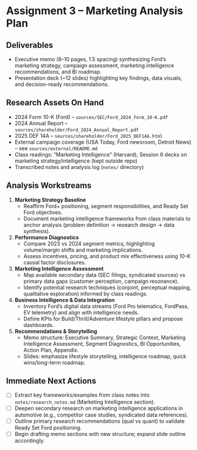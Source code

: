 # Assignment 3 – Marketing Analysis Plan

## Deliverables
- Executive memo (8–10 pages, 1.5 spacing) synthesizing Ford’s marketing strategy, campaign assessment, marketing intelligence recommendations, and BI roadmap.
- Presentation deck (~12 slides) highlighting key findings, data visuals, and decision-ready recommendations.

## Research Assets On Hand
- 2024 Form 10-K (Ford) – `sources/SEC/Ford_2024_Form_10-K.pdf`
- 2024 Annual Report – `sources/shareholder/Ford_2024_Annual_Report.pdf`
- 2025 DEF 14A – `sources/shareholder/Ford_2025_DEF14A.html`
- External campaign coverage (USA Today, Ford newsroom, Detroit News) – see `sources/external/README.md`
- Class readings: “Marketing Intelligence” (Harvard), Session 6 decks on marketing strategy/intelligence (kept outside repo)
- Transcribed notes and analysis log (`notes/` directory)

## Analysis Workstreams
1. **Marketing Strategy Baseline**
   - Reaffirm Ford+ positioning, segment responsibilities, and Ready Set Ford objectives.
   - Document marketing intelligence frameworks from class materials to anchor analysis (problem definition → research design → data synthesis).
2. **Performance Diagnostics**
   - Compare 2023 vs 2024 segment metrics, highlighting volume/margin shifts and marketing implications.
   - Assess incentives, pricing, and product mix effectiveness using 10-K causal factor disclosures.
3. **Marketing Intelligence Assessment**
   - Map available secondary data (SEC filings, syndicated sources) vs primary data gaps (customer perception, campaign resonance).
   - Identify potential research techniques (conjoint, perceptual mapping, qualitative exploration) informed by class readings.
4. **Business Intelligence & Data Integration**
   - Inventory Ford’s digital data streams (Ford Pro telematics, FordPass, EV telemetry) and align with intelligence needs.
   - Define KPIs for Build/Thrill/Adventure lifestyle pillars and propose dashboards.
5. **Recommendations & Storytelling**
   - Memo structure: Executive Summary, Strategic Context, Marketing Intelligence Assessment, Segment Diagnostics, BI Opportunities, Action Plan, Appendix.
   - Slides: emphasize lifestyle storytelling, intelligence roadmap, quick wins/long-term roadmap.

## Immediate Next Actions
- [ ] Extract key frameworks/examples from class notes into `notes/research_notes.md` (Marketing Intelligence section).
- [ ] Deepen secondary research on marketing intelligence applications in automotive (e.g., competitor case studies, syndicated data references).
- [ ] Outline primary research recommendations (qual vs quant) to validate Ready Set Ford positioning.
- [ ] Begin drafting memo sections with new structure; expand slide outline accordingly.
